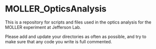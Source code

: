 # MOLLER_OpticsAnalysis

This is a repository for scripts and files used in the optics analysis for the MOLLER experiment at Jefferson Lab.

Please add and update your directories as often as possible, and try to make sure that any code you write is full commented.

